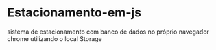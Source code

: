 # Estacionamento-em-js
sistema de estacionamento com banco de dados no próprio navegador chrome utilizando o local Storage
